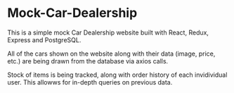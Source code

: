 # Mock-Car-Dealership

This is a simple mock Car Dealership website built with React, Redux, Express and PostgreSQL.

All of the cars shown on the website along with their data (image, price, etc.) are being drawn from the database via axios calls.

Stock of items is being tracked, along with order history of each invidividual user. This allowws for in-depth queries on previous data.
